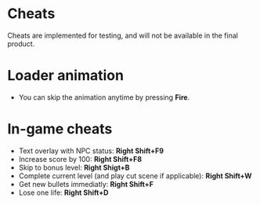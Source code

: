 # Cheats

Cheats are implemented for testing, and will not be available in the final product.

# Loader animation

- You can skip the animation anytime by pressing **Fire**.

# In-game cheats

- Text overlay with NPC status: **Right Shift+F9**
- Increase score by 100: **Right Shift+F8**
- Skip to bonus level: **Right Shigt+B**
- Complete current level (and play cut scene if applicable): **Right Shift+W**
- Get new bullets immediatly: **Right Shift+F**
- Lose one life: **Right Shift+D**
